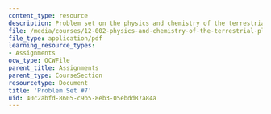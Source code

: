 ```yaml
---
content_type: resource
description: Problem set on the physics and chemistry of the terrestrial planets.
file: /media/courses/12-002-physics-and-chemistry-of-the-terrestrial-planets-fall-2008/40c2abfd8605c9b58eb305ebdd87a84a_MIT12_002f08_ps07.pdf
file_type: application/pdf
learning_resource_types:
- Assignments
ocw_type: OCWFile
parent_title: Assignments
parent_type: CourseSection
resourcetype: Document
title: 'Problem Set #7'
uid: 40c2abfd-8605-c9b5-8eb3-05ebdd87a84a
---
```

